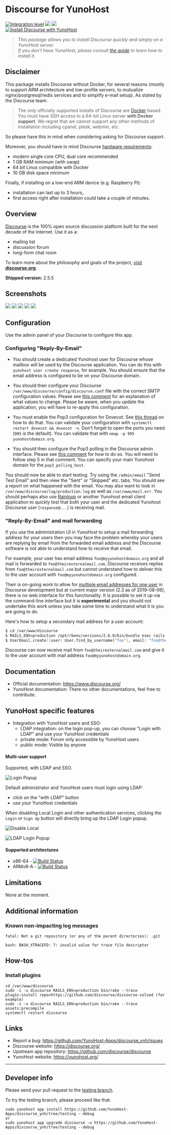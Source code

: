 # Discourse for YunoHost

[![Integration level](https://dash.yunohost.org/integration/discourse.svg)](https://dash.yunohost.org/appci/app/discourse) ![](https://ci-apps.yunohost.org/ci/badges/discourse.status.svg) ![](https://ci-apps.yunohost.org/ci/badges/discourse.maintain.svg)  
[![Install Discourse with YunoHost](https://install-app.yunohost.org/install-with-yunohost.png)](https://install-app.yunohost.org/?app=discourse)

> *This package allows you to install Discourse quickly and simply on a YunoHost server.  
If you don't have YunoHost, please consult [the guide](https://yunohost.org/#/install) to learn how to install it.*

## Disclaimer

This package installs Discourse without Docker, for several reasons (mostly to support ARM architecture and low-profile servers, to mutualize nginx/postgresql/redis services and to simplify e-mail setup).
As stated by the Discourse team:
> The only officially supported installs of Discourse are [Docker](https://www.docker.io/) based. You must have SSH access to a 64-bit Linux server **with Docker support**. We regret that we cannot support any other methods of installation including cpanel, plesk, webmin, etc.

So please have this in mind when considering asking for Discourse support.

Moreover, you should have in mind Discourse [hardware requirements](https://github.com/discourse/discourse/blob/master/docs/INSTALL.md#hardware-requirements):
- modern single core CPU, dual core recommended
- 1 GB RAM minimum (with swap)
- 64 bit Linux compatible with Docker
- 10 GB disk space minimum

Finally, if installing on a low-end ARM device (e.g. Raspberry Pi):
- installation can last up to 3 hours,
- first access right after installation could take a couple of minutes.

## Overview
[Discourse](http://www.discourse.org) is the 100% open source discussion platform built for the next decade of the Internet. Use it as a:

- mailing list
- discussion forum
- long-form chat room

To learn more about the philosophy and goals of the project, [visit **discourse.org**](http://www.discourse.org).

**Shipped version:** 2.5.5

## Screenshots

![](https://cloud.githubusercontent.com/assets/1385470/25397876/3fe6cdac-29c0-11e7-8a41-9d0c0279f5a3.png)
![](https://cloud.githubusercontent.com/assets/1385470/25397920/71b24e4c-29c0-11e7-8bcf-7a47b888412e.png)
![](https://cloud.githubusercontent.com/assets/1385470/25398049/f0995962-29c0-11e7-99d7-a3b9c4f0b357.png)
![](https://cloud.githubusercontent.com/assets/1385470/25398115/2d560d96-29c1-11e7-9a96-b0134a4fedff.png)
![](https://www.discourse.org/a/img/about/mobile-devices-2x.jpg)

## Configuration

Use the admin panel of your Discourse to configure this app.

### Configuring "Reply-By-Email"

* You should create a dedicated Yunohost user for Discourse whose mailbox will be used by the Discourse application. You can do this with `yunohost user create response`, for example. You should ensure that the email address is configured to be on your Discourse domain.

* You should then configure your Discourse `/var/www/discourse/config/discourse.conf` file with the correct SMTP configuration values. Please see [this comment](https://github.com/YunoHost-Apps/discourse_ynh/issues/2#issuecomment-409510325) for an explanation of what values to change. Please be aware, when you update the application, you will have to re-apply this configuration.

* You must enable the Pop3 configuration for Dovecot. See [this thread](https://forum.yunohost.org/t/how-to-enable-pop3-in-yunohost/1662/2) on how to do that. You can validate your configuration with `systemctl restart dovecot && dovecot -n`. Don't forget to open the ports you need (`995` is the default). You can validate that with `nmap -p 995 yunohostdomain.org`.

* You should then configure the Pop3 polling in the Discourse admin interface. Please see [this comment](https://meta.discourse.org/t/set-up-reply-via-email-support/14003) for how to do so. You will need to follow step 5 in that comment. You can specify your main Yunohost domain for the `pop3_polling_host`.

You should now be able to start testing. Try using the `/admin/email` "Send Test Email" and then view the "Sent" or "Skipped" etc. tabs. You should see a report on what happened with the email. You may also want to look in `/var/www/discourse/log/production.log` as well as `/var/www/mail.err`. You should perhaps also use [Rainloop](https://github.com/YunoHost-Apps/rainloop_ynh) or another Yunohost email client application to quickly test that both your user and the dedicated Yunohost Discourse user (`response@...`) is receiving mail.

### "Reply-By-Email" and mail forwarding

If you use the administration UI in YunoHost to setup a mail forwarding address for your users then you may face the problem whereby your users are replying by email from the forwarded email address and the Discourse software is not able to understand how to receive that email.

For example, your user has email address `foo@myyunohostdomain.org` and all mail is forwarded to `foo@theirexternalmail.com`. Discourse receives replies from `foo@theirexternalmail.com` but cannot understand how to deliver this to the user account with `foo@myyunohostdomain.org` configured.

Their is on-going work to allow for [multiple email addresses for one user](https://meta.discourse.org/t/additional-email-address-per-user-account-support/59847) in Discourse development but at current major version (2.3 as of 2019-08-06), there is no web interface for this functionality. It is possible to set it up via the command-line interface but it is **experimental** and you should not undertake this work unless you take some time to understand what it is you are going to do.

Here's how to setup a secondary mail address for a user account:

```bash
$ cd /var/www/discourse
$ RAILS_ENV=production /opt/rbenv/versions/2.6.0/bin/bundle exec rails c
$ UserEmail.create!(user: User.find_by_username("foo"), email: "foo@theirexternalmail.com")
```

Discourse can now receive mail from `foo@theirexternalmail.com` and give it to the user account with mail address `foo@myyunohostdomain.org`.

## Documentation

 * Official documentation: https://www.discourse.org/
 * YunoHost documentation: There no other documentations, feel free to contribute.

## YunoHost specific features

 * Integration with YunoHost users and SSO:
   * LDAP integration: on the login pop-up, you can choose "Login with LDAP" and use your YunoHost credentials
   * private mode: Forum only accessible by YunoHost users
   * public mode: Visible by anyone

#### Multi-user support

Supported, with LDAP and SSO.

![Login Popup](https://raw.githubusercontent.com/jonmbake/screenshots/master/discourse-ldap-auth/login.png)

Default administrator and YunoHost users must login using LDAP:
* click on the "with LDAP" button
* use your YunoHost credentials

When disabling Local Login and other authentication services, clicking the `Login` or `Sign Up` button will directly bring up the LDAP Login popup.

![Disable Local](https://raw.githubusercontent.com/jonmbake/screenshots/master/discourse-ldap-auth/disable_local.png)

![LDAP Login Popup](https://raw.githubusercontent.com/jonmbake/screenshots/master/discourse-ldap-auth/ldap_popup.png)

#### Supported architectures

* x86-64 - [![Build Status](https://ci-apps.yunohost.org/ci/logs/discourse%20%28Apps%29.svg)](https://ci-apps.yunohost.org/ci/apps/discourse/)
* ARMv8-A - [![Build Status](https://ci-apps-arm.yunohost.org/ci/logs/discourse%20%28Apps%29.svg)](https://ci-apps-arm.yunohost.org/ci/apps/discourse/)

## Limitations

None at the moment.

## Additional information
### Known non-impacting log messages
```
fatal: Not a git repository (or any of the parent directories): .git

bash: BASH_XTRACEFD: 7: invalid value for trace file descriptor
```
## How-tos
### Install plugins
```
cd /var/www/discourse
sudo -i -u discourse RAILS_ENV=production bin/rake --trace plugin:install repo=https://github.com/discourse/discourse-solved (for example)
sudo -i -u discourse RAILS_ENV=production bin/rake --trace assets:precompile
systemctl restart discourse
```

## Links

 * Report a bug: https://github.com/YunoHost-Apps/discourse_ynh/issues
 * Discourse website: https://discourse.org/
 * Upstream app repository: https://github.com/discourse/discourse
 * YunoHost website: https://yunohost.org/

---

## Developer info

Please send your pull request to the [testing branch](https://github.com/YunoHost-Apps/discourse_ynh/tree/testing).

To try the testing branch, please proceed like that.
```
sudo yunohost app install https://github.com/YunoHost-Apps/discourse_ynh/tree/testing --debug
or
sudo yunohost app upgrade discourse -u https://github.com/YunoHost-Apps/discourse_ynh/tree/testing --debug
```

